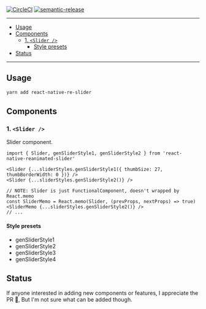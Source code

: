 [![CircleCI](https://circleci.com/gh/ken0x0a/react-native-reanimated-slider/tree/master.svg?style=svg)](https://circleci.com/gh/ken0x0a/react-native-reanimated-slider/tree/master)
[![semantic-release](https://img.shields.io/badge/%20%20%F0%9F%93%A6%F0%9F%9A%80-semantic--release-e10079.svg)](https://github.com/semantic-release/semantic-release)

---

- [Usage](#usage)
- [Components](#components)
  - [1. `<Slider />`](#1-slider)
    - [Style presets](#style-presets)
- [Status](#status)

---

## Usage

```sh
yarn add react-native-re-slider
```


## Components

### 1. `<Slider />`

Slider component.

```tsx
import { Slider, genSliderStyle1, genSliderStyle2 } from 'react-native-reanimated-slider'

<Slider {...sliderStyles.genSliderStyle1({ thumbSize: 27, thumbBorderWidth: 0 })} />
<Slider {...sliderStyles.genSliderStyle2()} />

// NOTE: Slider is just FunctionalComponent, doesn't wrapped by React.memo
const SliderMemo = React.memo(Slider, (prevProps, nextProps) => true)
<SliderMemo {...sliderStyles.genSliderStyle2()} />
// ...
```

#### Style presets

- genSliderStyle1
- genSliderStyle2
- genSliderStyle3
- genSliderStyle4


## Status

If anyone interested in adding new components or features, I appreciate the PR 🙌, But I'm not sure what can be added though.
